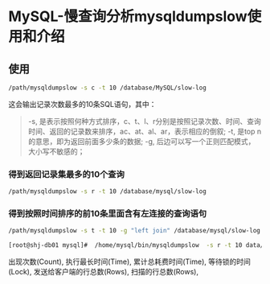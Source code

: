 # MySQL-慢查询分析mysqldumpslow使用和介绍

## 使用

```bash
/path/mysqldumpslow -s c -t 10 /database/MySQL/slow-log
```

这会输出记录次数最多的10条SQL语句，其中：

>-s, 是表示按照何种方式排序，c、t、l、r分别是按照记录次数、时间、查询时间、返回的记录数来排序，ac、at、al、ar，表示相应的倒叙;
>-t, 是top n的意思，即为返回前面多少条的数据;
>-g, 后边可以写一个正则匹配模式，大小写不敏感的；

### 得到返回记录集最多的10个查询

```bash
/path/mysqldumpslow -s r -t 10 /database/mysql/slow-log
```

### 得到按照时间排序的前10条里面含有左连接的查询语句

```bash
/path/mysqldumpslow -s t -t 10 -g "left join" /database/mysql/slow-log
```



```bash
[root@shj-db01 mysql]#  /home/mysql/bin/mysqldumpslow  -s r -t 10 data/shj-db01-slow.log 
```



出现次数(Count),
执行最长时间(Time),
累计总耗费时间(Time),
等待锁的时间(Lock),
发送给客户端的行总数(Rows),
扫描的行总数(Rows),